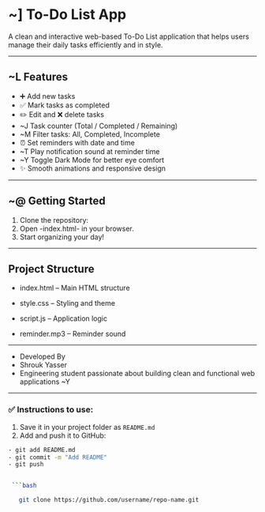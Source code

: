 #  ~] To-Do List App

A clean and interactive web-based To-Do List application that helps users manage their daily tasks efficiently and in style.

---

##  ~L Features

- ➕ Add new tasks
- ✅ Mark tasks as completed
- ✏️ Edit and ❌ delete tasks
-  ~J Task counter (Total / Completed / Remaining)
-  ~M Filter tasks: All, Completed, Incomplete
- ⏰ Set reminders with date and time
-  ~T Play notification sound at reminder time
-  ~Y Toggle Dark Mode for better eye comfort
- ✨ Smooth animations and responsive design

---

##  ~@ Getting Started

1. Clone the repository:
2. Open -index.html- in your browser.
3. Start organizing your day!

---

##    Project Structure

- index.html – Main HTML structure

- style.css – Styling and theme

- script.js – Application logic

- reminder.mp3 – Reminder sound

---

- Developed By
- Shrouk Yasser
- Engineering student passionate about building clean and functional web applications  ~Y


---

### ✅ Instructions to use:
1. Save it in your project folder as `README.md`
2. Add and push it to GitHub:

```bash
- git add README.md
- git commit -m "Add README"
- git push


 ```bash

   git clone https://github.com/username/repo-name.git


